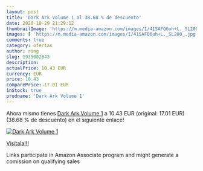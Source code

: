 ```yaml
---
layout: post
title: 'Dark Ark Volume 1 al 38.68 % de descuento'
date: 2020-10-29 21:29:12
thumbnailImage: 'https://m.media-amazon.com/images/I/41SAFQ6uh+L._SL200_.jpg'
images: [ 'https://m.media-amazon.com/images/I/41SAFQ6uh+L._SL200_.jpg' ]
comments: true
category: ofertas
author: ring
slug: 1935002643
description:
actualPrice: 10.43 EUR
currency: EUR
price: 10.43
comparePrice: 17.01 EUR
inStock: true
prodname: 'Dark Ark Volume 1'
---
```


Ahora mismo tienes [Dark Ark Volume 1](https://www.amazon.es/dp/1935002643/?tag=tolees-21) a 10.43 EUR (original: 17.01 EUR) (38.68 %  de descuento) en el siguiente enlace!

[![Dark Ark Volume 1](https://m.media-amazon.com/images/I/41SAFQ6uh+L._SL200_.jpg)](https://www.amazon.es/dp/1935002643/?tag=tolees-21)

[Visítala!!!](https://www.amazon.es/dp/1935002643/?tag=tolees-21)

Links participate in Amazon Associate program and might generate a comission on qualifying sales
